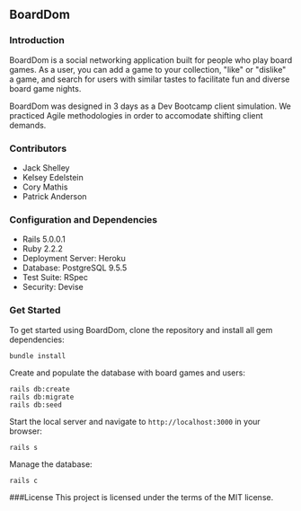 ## BoardDom

### Introduction

BoardDom is a social networking application built for people who play board games. As a user, you can add a game to your collection, "like" or "dislike" a game, and search for users with similar tastes to facilitate fun and diverse board game nights.

BoardDom was designed in 3 days as a Dev Bootcamp client simulation. We practiced Agile methodologies in order to accomodate shifting client demands.

### Contributors

* Jack Shelley
* Kelsey Edelstein
* Cory Mathis
* Patrick Anderson

### Configuration and Dependencies

* Rails 5.0.0.1
* Ruby 2.2.2
* Deployment Server: Heroku
* Database: PostgreSQL 9.5.5
* Test Suite: RSpec
* Security: Devise

### Get Started

To get started using BoardDom, clone the repository and install all gem dependencies:
```
bundle install
```
Create and populate the database with board games and users:
```
rails db:create
rails db:migrate
rails db:seed 
```
Start the local server and navigate to `http://localhost:3000` in your browser:
```
rails s
```
Manage the database:
```
rails c
```
###License
This project is licensed under the terms of the MIT license.
